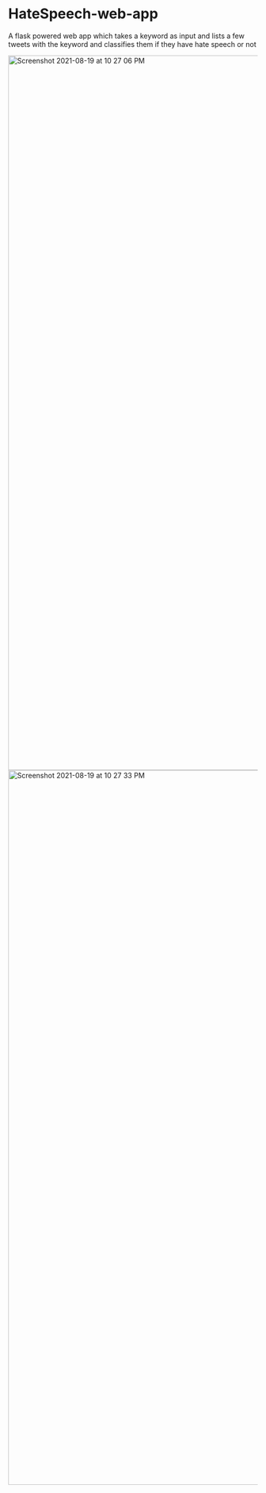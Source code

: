 # HateSpeech-web-app
A flask powered web app which takes a keyword as input and lists a few tweets with the keyword and classifies them if they have hate speech or not

<img width="1440" alt="Screenshot 2021-08-19 at 10 27 06 PM" src="https://user-images.githubusercontent.com/50915204/130111688-6e185ee4-4221-424c-bfa9-7dabf3e66e9a.png">
<img width="1440" alt="Screenshot 2021-08-19 at 10 27 33 PM" src="https://user-images.githubusercontent.com/50915204/130111711-b200bba7-2de0-4e76-b568-b013aaa5fd4a.png">

